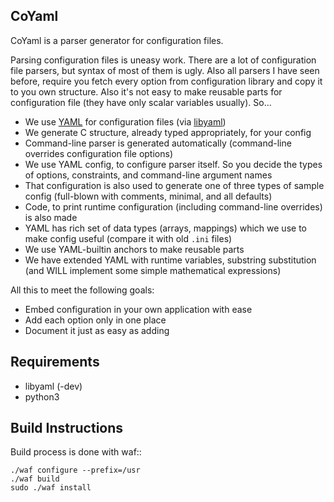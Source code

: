 CoYaml
------

CoYaml is a parser generator for configuration files.

Parsing configuration files is uneasy work. There are a lot of configuration
file parsers, but syntax of most of them is ugly. Also all parsers I have seen
before, require you fetch every option from configuration library and copy it to
you own structure. Also it's not easy to make reusable parts for configuration
file (they have only scalar variables usually). So...

 * We use [YAML] for configuration files (via [libyaml])
 * We generate C structure, already typed appropriately, for your config
 * Command-line parser is generated automatically (command-line overrides
    configuration file options)
 * We use YAML config, to configure parser itself. So you decide the
    types of options, constraints, and command-line argument names
 * That configuration is also used to generate one of three types of sample
    config (full-blown with comments, minimal, and all defaults)
 * Code, to print runtime configuration (including command-line overrides)
    is also made
 * YAML has rich set of data types (arrays, mappings) which we use to make
    config useful (compare it with old `.ini` files)
 * We use YAML-builtin anchors to make reusable parts
 * We have extended YAML with runtime variables, substring substitution
    (and WILL implement some simple mathematical expressions)

All this to meet the following goals:

 * Embed configuration in your own application with ease
 * Add each option only in one place
 * Document it just as easy as adding

[YAML]: http://yaml.org
[libyaml]: http://pyyaml.org/wiki/LibYAML

Requirements
------------
 * libyaml (-dev)
 * python3

Build Instructions
------------------

Build process is done with waf::

    ./waf configure --prefix=/usr
    ./waf build
    sudo ./waf install

